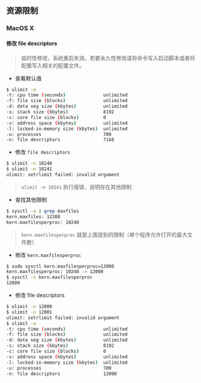 ## 资源限制

### MacOS X

#### 修改 file descriptors

  > 临时性修改，系统重启失效。若要永久性修改请将命令写入启动脚本或者将配置写入相关的配置文件。

  - 查看默认值

  ```bash
  $ ulimit -a
  -t: cpu time (seconds)              unlimited
  -f: file size (blocks)              unlimited
  -d: data seg size (kbytes)          unlimited
  -s: stack size (kbytes)             8192
  -c: core file size (blocks)         0
  -v: address space (kbytes)          unlimited
  -l: locked-in-memory size (kbytes)  unlimited
  -u: processes                       709
  -n: file descriptors                7168
  ```

  - 修改 `file descriptors`

  ```bash
  $ ulimit -n 10240
  $ ulimit -n 10241
  ulimit: setrlimit failed: invalid argument
  ```

  > `ulimit -n 10241` 执行报错，说明存在其他限制

  - 查找其他限制

  ```bash
  $ sysctl -a | grep maxfiles
  kern.maxfiles: 12288
  kern.maxfilesperproc: 10240
  ```

  > `kern.maxfilesperproc` 就是上面提到的限制（单个程序允许打开的最大文件数）

  - 修改 `kern.maxfilesperproc`

  ```bash
  $ sudo sysctl kern.maxfilesperproc=12000
  kern.maxfilesperproc: 10240 -> 12000
  $ sysctl -n kern.maxfilesperproc
  12000
  ```

  - 修改 file descriptors

  ```bash
  $ ulimit -n 12000
  $ ulimit -n 12001
  ulimit: setrlimit failed: invalid argument
  $ ulimit -a
  -t: cpu time (seconds)              unlimited
  -f: file size (blocks)              unlimited
  -d: data seg size (kbytes)          unlimited
  -s: stack size (kbytes)             8192
  -c: core file size (blocks)         0
  -v: address space (kbytes)          unlimited
  -l: locked-in-memory size (kbytes)  unlimited
  -u: processes                       709
  -n: file descriptors                12000
  ```

